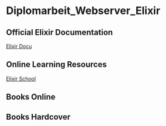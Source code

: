 # Diplomarbeit_Webserver_Elixir

## Official Elixir Documentation

[Elixir Docu](https://hexdocs.pm/elixir/Kernel.html)

## Online Learning Resources

[Elixir School](https://elixirschool.com/en)

## Books Online

## Books Hardcover
